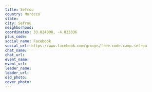 ```yaml
---
title: Sefrou
country: Morocco
state: 
city: Sefrou
neighborhood: 
coordinates: 33.824898, -4.833336
plus_code:
social_name: Facebook
social_url: https://www.facebook.com/groups/free.code.camp.sefrou
chat_name:
chat_url:
event_name:
event_url:
leader_name:
leader_url:
old_photo: 
cover_photo:
---
```

